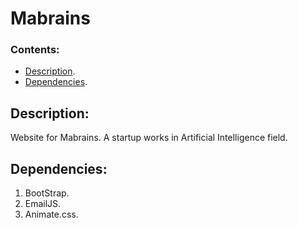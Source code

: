 # Mabrains

### Contents:

- [Description](#description).
- [Dependencies](#dependencies).


## Description:

Website for Mabrains. A startup works in Artificial Intelligence field.

## Dependencies:

1. BootStrap.
2. EmailJS.
3. Animate.css.
